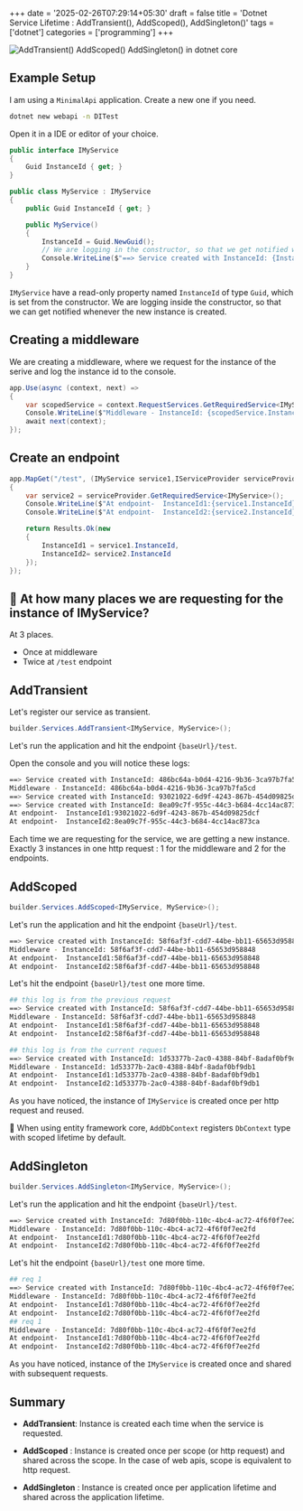+++
date = '2025-02-26T07:29:14+05:30'
draft = false
title = 'Dotnet Service Lifetime : AddTransient(), AddScoped(), AddSingleton()'
tags = ['dotnet']
categories = ['programming']
+++

![AddTransient() AddScoped() AddSingleton() in dotnet core](/images/transient.png)

## Example Setup

I am using a `MinimalApi` application. Create a new one if you need.

```bash
dotnet new webapi -n DITest
```

Open it in a IDE or editor of your choice.

```cs
public interface IMyService
{
    Guid InstanceId { get; }
}

public class MyService : IMyService
{
    public Guid InstanceId { get; }

    public MyService()
    {
        InstanceId = Guid.NewGuid();
        // We are logging in the constructor, so that we get notified whenever the instance is created
        Console.WriteLine($"==> Service created with InstanceId: {InstanceId}");
    }
}
```

`IMyService` have a read-only property named `InstanceId` of type `Guid`, which is set from the constructor.
We are logging inside the constructor, so that we can get notified whenever the new instance is created.

## Creating a middleware

We are creating a middleware, where we request for the instance of the serive and log the instance id to the console.

```cs
app.Use(async (context, next) =>
{
    var scopedService = context.RequestServices.GetRequiredService<IMyService>();
    Console.WriteLine($"Middleware - InstanceId: {scopedService.InstanceId}");
    await next(context);
});
```

## Create an endpoint

```cs
app.MapGet("/test", (IMyService service1,IServiceProvider serviceProvider) =>
{
    var service2 = serviceProvider.GetRequiredService<IMyService>();
    Console.WriteLine($"At endpoint-  InstanceId1:{service1.InstanceId}");
    Console.WriteLine($"At endpoint-  InstanceId2:{service2.InstanceId}");

    return Results.Ok(new
    {
        InstanceId1 = service1.InstanceId,
        InstanceId2= service2.InstanceId
    });
});
```

## 📢 At how many places we are requesting for the instance of IMyService?

At 3 places.

- Once at middleware
- Twice at `/test` endpoint

## AddTransient

Let's register our service as transient.

```cs
builder.Services.AddTransient<IMyService, MyService>();
```

Let's run the application and hit the endpoint `{baseUrl}/test`.

Open the console and you will notice these logs:

```bash
==> Service created with InstanceId: 486bc64a-b0d4-4216-9b36-3ca97b7fa5cd
Middleware - InstanceId: 486bc64a-b0d4-4216-9b36-3ca97b7fa5cd
==> Service created with InstanceId: 93021022-6d9f-4243-867b-454d09825dcf
==> Service created with InstanceId: 8ea09c7f-955c-44c3-b684-4cc14ac873ca
At endpoint-  InstanceId1:93021022-6d9f-4243-867b-454d09825dcf
At endpoint-  InstanceId2:8ea09c7f-955c-44c3-b684-4cc14ac873ca
```

Each time we are requesting for the service, we are getting a new instance. Exactly 3 instances in one http request : 1 for the middleware and 2 for the endpoints.

## AddScoped

```cs
builder.Services.AddScoped<IMyService, MyService>();
```

Let's run the application and hit the endpoint `{baseUrl}/test`.

```bash
==> Service created with InstanceId: 58f6af3f-cdd7-44be-bb11-65653d958848
Middleware - InstanceId: 58f6af3f-cdd7-44be-bb11-65653d958848
At endpoint-  InstanceId1:58f6af3f-cdd7-44be-bb11-65653d958848
At endpoint-  InstanceId2:58f6af3f-cdd7-44be-bb11-65653d958848
```

Let's hit the endpoint `{baseUrl}/test` one more time.

```bash
## this log is from the previous request
==> Service created with InstanceId: 58f6af3f-cdd7-44be-bb11-65653d958848
Middleware - InstanceId: 58f6af3f-cdd7-44be-bb11-65653d958848
At endpoint-  InstanceId1:58f6af3f-cdd7-44be-bb11-65653d958848
At endpoint-  InstanceId2:58f6af3f-cdd7-44be-bb11-65653d958848

## this log is from the current request
==> Service created with InstanceId: 1d53377b-2ac0-4388-84bf-8adaf0bf9db1
Middleware - InstanceId: 1d53377b-2ac0-4388-84bf-8adaf0bf9db1
At endpoint-  InstanceId1:1d53377b-2ac0-4388-84bf-8adaf0bf9db1
At endpoint-  InstanceId2:1d53377b-2ac0-4388-84bf-8adaf0bf9db1
```

As you have noticed, the instance of `IMyService` is created once per http request and reused.

📢 When using entity framework core, `AddDbContext` registers `DbContext` type with scoped lifetime by default.

## AddSingleton

```cs
builder.Services.AddSingleton<IMyService, MyService>();
```

Let's run the application and hit the endpoint `{baseUrl}/test`.

```bash
==> Service created with InstanceId: 7d80f0bb-110c-4bc4-ac72-4f6f0f7ee2fd
Middleware - InstanceId: 7d80f0bb-110c-4bc4-ac72-4f6f0f7ee2fd
At endpoint-  InstanceId1:7d80f0bb-110c-4bc4-ac72-4f6f0f7ee2fd
At endpoint-  InstanceId2:7d80f0bb-110c-4bc4-ac72-4f6f0f7ee2fd
```

Let's hit the endpoint `{baseUrl}/test` one more time.

```bash
## req 1
==> Service created with InstanceId: 7d80f0bb-110c-4bc4-ac72-4f6f0f7ee2fd
Middleware - InstanceId: 7d80f0bb-110c-4bc4-ac72-4f6f0f7ee2fd
At endpoint-  InstanceId1:7d80f0bb-110c-4bc4-ac72-4f6f0f7ee2fd
At endpoint-  InstanceId2:7d80f0bb-110c-4bc4-ac72-4f6f0f7ee2fd
## req 1
Middleware - InstanceId: 7d80f0bb-110c-4bc4-ac72-4f6f0f7ee2fd
At endpoint-  InstanceId1:7d80f0bb-110c-4bc4-ac72-4f6f0f7ee2fd
At endpoint-  InstanceId2:7d80f0bb-110c-4bc4-ac72-4f6f0f7ee2fd
```

As you have noticed, instance of the `IMyService` is created once and shared with subsequent requests.

## Summary

- **AddTransient**: Instance is created each time when the service is requested.

- **AddScoped** : Instance is created once per scope (or http request) and shared across the scope. In the case of web apis, scope is equivalent to http request.

- **AddSingleton** : Instance is created once per application lifetime and shared across the application lifetime.
